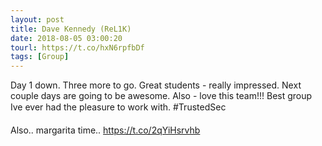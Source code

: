 ```yaml
---
layout: post
title: Dave Kennedy (ReL1K)
date: 2018-08-05 03:00:20
tourl: https://t.co/hxN6rpfbDf
tags: [Group]
---
```

Day 1 down. Three more to go. Great students - really impressed. Next couple days are going to be awesome. Also - love this team!!! Best group Ive ever had the pleasure to work with. #TrustedSec

Also.. margarita time.. https://t.co/2qYiHsrvhb